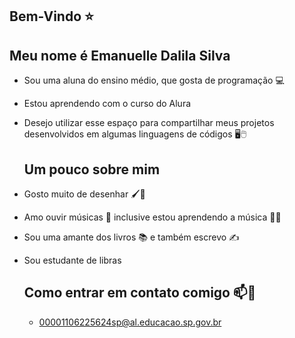 ## Bem-Vindo ⭐

## Meu nome é Emanuelle Dalila Silva 

- Sou uma aluna do ensino médio, que gosta de programação 💻
- Estou aprendendo com o curso do Alura
- Desejo utilizar esse espaço para compartilhar meus projetos desenvolvidos em algumas linguagens de códigos 🖥️🖱️

  ## Um pouco sobre mim

- Gosto muito de desenhar 🖌️🎨
- Amo ouvir músicas 🎵 inclusive estou aprendendo a música 🎹🎸
- Sou uma amante dos livros 📚 e também escrevo ✍️
- Sou estudante de libras

  ## Como entrar em contato comigo 📫📧

  - 00001106225624sp@al.educacao.sp.gov.br
 
    


